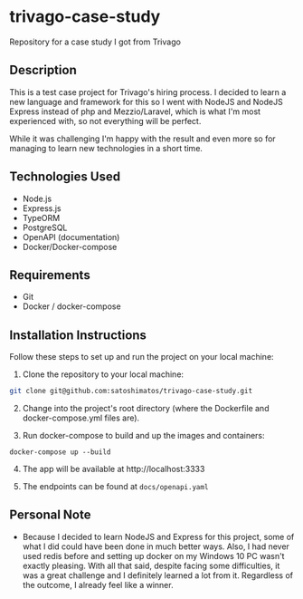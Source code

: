 # trivago-case-study

Repository for a case study I got from Trivago

## Description

This is a test case project for Trivago's hiring process.
I decided to learn a new language and framework for this so I went with NodeJS and NodeJS Express instead of php and Mezzio/Laravel, which is what I'm most experienced with, so not everything will be perfect.

While it was challenging I'm happy with the result and even more so for managing to learn new technologies in a short time.

## Technologies Used

- Node.js
- Express.js
- TypeORM
- PostgreSQL
- OpenAPI (documentation)
- Docker/Docker-compose

## Requirements

- Git
- Docker / docker-compose

## Installation Instructions

Follow these steps to set up and run the project on your local machine:

1. Clone the repository to your local machine:

```bash
git clone git@github.com:satoshimatos/trivago-case-study.git
```
2. Change into the project's root directory (where the Dockerfile and docker-compose.yml files are).

3. Run docker-compose to build and up the images and containers:
```
docker-compose up --build
```
4. The app will be available at http://localhost:3333

5. The endpoints can be found at `docs/openapi.yaml`

## Personal Note

- Because I decided to learn NodeJS and Express for this project, some of what I did could have been done in much better ways. Also, I had never used redis before and setting up docker on my Windows 10 PC wasn't exactly pleasing. With all that said, despite facing some difficulties, it was a great challenge and I definitely learned a lot from it. Regardless of the outcome, I already feel like a winner.